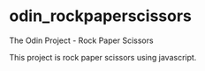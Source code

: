 # odin_rockpaperscissors
The Odin Project - Rock Paper Scissors

This project is rock paper scissors using javascript.
